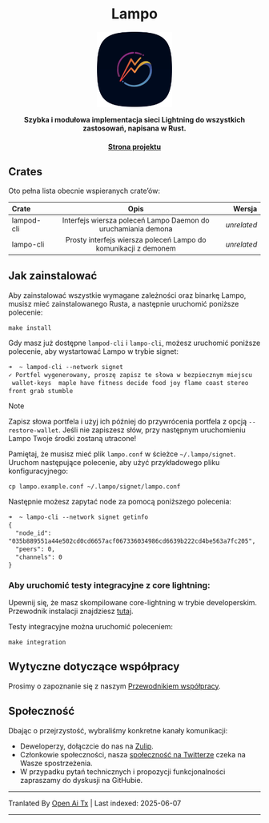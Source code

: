 <div align="center">
  <h1>Lampo</h1>

  <img src="https://github.com/saradurante/lampo.docs/blob/dc0dce971c3052f0e9dd668fdf0c7376b12fee7b/imgs/web/icon-512.png?raw=true"  width="150" height="150" />


  <p>
    <strong>Szybka i modułowa implementacja sieci Lightning do wszystkich zastosowań, napisana w Rust.</strong>
  </p>

  <h4>
    <a href="https://lampo.devcrew.cc">Strona projektu</a>
  </h4>
</div>

## Crates

Oto pełna lista obecnie wspieranych crate’ów:

| Crate       | Opis                                             | Wersja      |
|:------------|:------------------------------------------------:|------------:|
| lampod-cli  | Interfejs wiersza poleceń Lampo Daemon do uruchamiania demona | _unrelated_ |
| lampo-cli   | Prosty interfejs wiersza poleceń Lampo do komunikacji z demonem | _unrelated_ |

## Jak zainstalować

Aby zainstalować wszystkie wymagane zależności oraz binarkę Lampo, musisz
mieć zainstalowanego Rusta, a następnie uruchomić poniższe polecenie:

```
make install
```

Gdy masz już dostępne `lampod-cli` i `lampo-cli`, możesz
uruchomić poniższe polecenie, aby wystartować Lampo w trybie signet:

```
➜  ~ lampod-cli --network signet
✓ Portfel wygenerowany, proszę zapisz te słowa w bezpiecznym miejscu
 wallet-keys  maple have fitness decide food joy flame coast stereo front grab stumble
```

>[!NOTE]
Zapisz słowa portfela i użyj ich później do przywrócenia portfela z opcją `--restore-wallet`.
Jeśli nie zapiszesz słów, przy następnym uruchomieniu Lampo Twoje środki zostaną utracone!

Pamiętaj, że musisz mieć plik `lampo.conf` w ścieżce `~/.lampo/signet`. Uruchom
następujące polecenie, aby użyć przykładowego pliku konfiguracyjnego:

```
cp lampo.example.conf ~/.lampo/signet/lampo.conf
```

Następnie możesz zapytać node za pomocą poniższego polecenia:

``` 
➜  ~ lampo-cli --network signet getinfo
{
  "node_id": "035b889551a44e502cd0cd6657acf067336034986cd6639b222cd4be563a7fc205",
  "peers": 0,
  "channels": 0
}
```

### Aby uruchomić testy integracyjne z core lightning:

Upewnij się, że masz skompilowane core-lightning w trybie developerskim. Przewodnik instalacji znajdziesz [tutaj](https://docs.corelightning.org/docs/installation).

Testy integracyjne można uruchomić poleceniem:

```
make integration
```

## Wytyczne dotyczące współpracy

Prosimy o zapoznanie się z naszym [Przewodnikiem współpracy](https://raw.githubusercontent.com/vincenzopalazzo/lampo.rs/main/CONTRIBUTING.md).

## Społeczność

Dbając o przejrzystość, wybraliśmy konkretne kanały komunikacji:
- Deweloperzy, dołączcie do nas na [Zulip](https://lampo-dev.zulipchat.com/).
- Członkowie społeczności, nasza [społeczność na Twitterze](https://twitter.com/i/communities/1736414802849706087) czeka na Wasze spostrzeżenia.
- W przypadku pytań technicznych i propozycji funkcjonalności zapraszamy do dyskusji na GitHubie.


---


Tranlated By [Open Ai Tx](https://github.com/OpenAiTx/OpenAiTx) | Last indexed: 2025-06-07


---